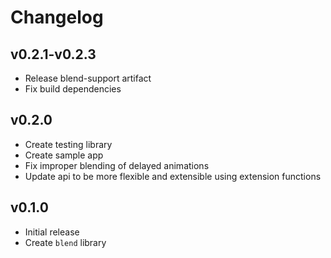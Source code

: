 # Changelog

## v0.2.1-v0.2.3
* Release blend-support artifact
* Fix build dependencies

## v0.2.0
* Create testing library
* Create sample app
* Fix improper blending of delayed animations
* Update api to be more flexible and extensible using extension functions

## v0.1.0
* Initial release
* Create `blend` library
